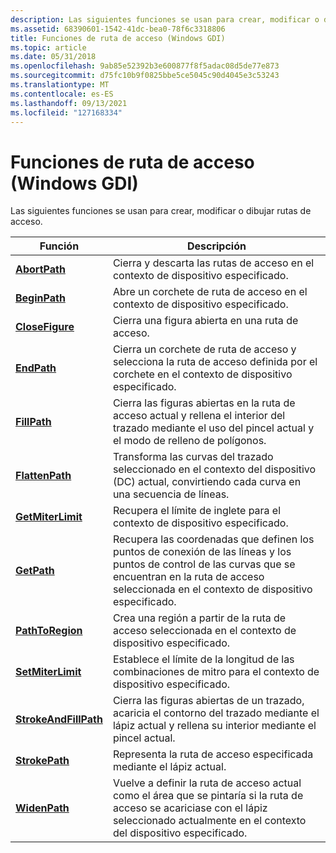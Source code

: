 ```yaml
---
description: Las siguientes funciones se usan para crear, modificar o dibujar rutas de acceso.
ms.assetid: 68390601-1542-41dc-bea0-78f6c3318806
title: Funciones de ruta de acceso (Windows GDI)
ms.topic: article
ms.date: 05/31/2018
ms.openlocfilehash: 9ab85e52392b3e600877f8f5adac08d5de77e873
ms.sourcegitcommit: d75fc10b9f0825bbe5ce5045c90d4045e3c53243
ms.translationtype: MT
ms.contentlocale: es-ES
ms.lasthandoff: 09/13/2021
ms.locfileid: "127168334"
---
```

# <a name="path-functions-windows-gdi"></a>Funciones de ruta de acceso (Windows GDI)

Las siguientes funciones se usan para crear, modificar o dibujar rutas de acceso.



| Función                                       | Descripción                                                                                                                                                      |
|------------------------------------------------|------------------------------------------------------------------------------------------------------------------------------------------------------------------|
| [**AbortPath**](/windows/desktop/api/Wingdi/nf-wingdi-abortpath)                 | Cierra y descarta las rutas de acceso en el contexto de dispositivo especificado.                                                                                                   |
| [**BeginPath**](/windows/desktop/api/Wingdi/nf-wingdi-beginpath)                 | Abre un corchete de ruta de acceso en el contexto de dispositivo especificado.                                                                                                            |
| [**CloseFigure**](/windows/desktop/api/Wingdi/nf-wingdi-closefigure)             | Cierra una figura abierta en una ruta de acceso.                                                                                                                                 |
| [**EndPath**](/windows/desktop/api/Wingdi/nf-wingdi-endpath)                     | Cierra un corchete de ruta de acceso y selecciona la ruta de acceso definida por el corchete en el contexto de dispositivo especificado.                                                             |
| [**FillPath**](/windows/desktop/api/Wingdi/nf-wingdi-fillpath)                   | Cierra las figuras abiertas en la ruta de acceso actual y rellena el interior del trazado mediante el uso del pincel actual y el modo de relleno de polígonos.                                   |
| [**FlattenPath**](/windows/desktop/api/Wingdi/nf-wingdi-flattenpath)             | Transforma las curvas del trazado seleccionado en el contexto del dispositivo (DC) actual, convirtiendo cada curva en una secuencia de líneas.                            |
| [**GetMiterLimit**](/windows/desktop/api/Wingdi/nf-wingdi-getmiterlimit)         | Recupera el límite de inglete para el contexto de dispositivo especificado.                                                                                                      |
| [**GetPath**](/windows/desktop/api/Wingdi/nf-wingdi-getpath)                     | Recupera las coordenadas que definen los puntos de conexión de las líneas y los puntos de control de las curvas que se encuentran en la ruta de acceso seleccionada en el contexto de dispositivo especificado. |
| [**PathToRegion**](/windows/desktop/api/Wingdi/nf-wingdi-pathtoregion)           | Crea una región a partir de la ruta de acceso seleccionada en el contexto de dispositivo especificado.                                                                               |
| [**SetMiterLimit**](/windows/desktop/api/Wingdi/nf-wingdi-setmiterlimit)         | Establece el límite de la longitud de las combinaciones de mitro para el contexto de dispositivo especificado.                                                                                   |
| [**StrokeAndFillPath**](/windows/desktop/api/Wingdi/nf-wingdi-strokeandfillpath) | Cierra las figuras abiertas de un trazado, acaricia el contorno del trazado mediante el lápiz actual y rellena su interior mediante el pincel actual.                  |
| [**StrokePath**](/windows/desktop/api/Wingdi/nf-wingdi-strokepath)               | Representa la ruta de acceso especificada mediante el lápiz actual.                                                                                                             |
| [**WidenPath**](/windows/desktop/api/Wingdi/nf-wingdi-widenpath)                 | Vuelve a definir la ruta de acceso actual como el área que se pintaría si la ruta de acceso se acariciase con el lápiz seleccionado actualmente en el contexto del dispositivo especificado.            |



 

 

 



